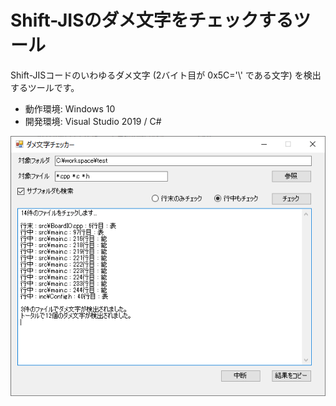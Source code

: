 # Shift-JISのダメ文字をチェックするツール
Shift-JISコードのいわゆるダメ文字 (2バイト目が 0x5C='\\' である文字) を検出するツールです。 
* 動作環境: Windows 10
* 開発環境: Visual Studio 2019 / C#

![スクリーンショット](image/screenshot.png)